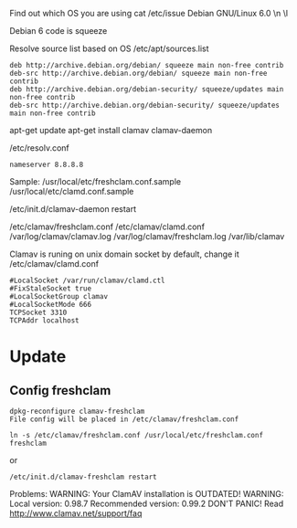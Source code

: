 Find out which OS you are using
cat /etc/issue
Debian GNU/Linux 6.0 \n \l

Debian 6 code is squeeze

Resolve source list based on OS
/etc/apt/sources.list
```
deb http://archive.debian.org/debian/ squeeze main non-free contrib
deb-src http://archive.debian.org/debian/ squeeze main non-free contrib
deb http://archive.debian.org/debian-security/ squeeze/updates main non-free contrib
deb-src http://archive.debian.org/debian-security/ squeeze/updates main non-free contrib
```

apt-get update
apt-get install clamav clamav-daemon

/etc/resolv.conf
```
nameserver 8.8.8.8
```

Sample:
/usr/local/etc/freshclam.conf.sample
/usr/local/etc/clamd.conf.sample

/etc/init.d/clamav-daemon restart

/etc/clamav/freshclam.conf
/etc/clamav/clamd.conf
/var/log/clamav/clamav.log
/var/log/clamav/freshclam.log
/var/lib/clamav

Clamav is runing on unix domain socket by default, change it
/etc/clamav/clamd.conf
```
#LocalSocket /var/run/clamav/clamd.ctl
#FixStaleSocket true
#LocalSocketGroup clamav
#LocalSocketMode 666
TCPSocket 3310
TCPAddr localhost
```

# Update
## Config freshclam
```
dpkg-reconfigure clamav-freshclam
File config will be placed in /etc/clamav/freshclam.conf
```
```
ln -s /etc/clamav/freshclam.conf /usr/local/etc/freshclam.conf
freshclam
```
or
```
/etc/init.d/clamav-freshclam restart
```

Problems:
WARNING: Your ClamAV installation is OUTDATED!
WARNING: Local version: 0.98.7 Recommended version: 0.99.2
DON'T PANIC! Read http://www.clamav.net/support/faq
